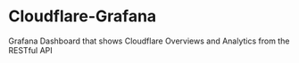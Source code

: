 # Cloudflare-Grafana
Grafana Dashboard that shows Cloudflare Overviews and Analytics from the RESTful API
